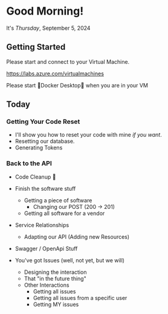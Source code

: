 # Good Morning!
It's *Thursday*, September 5, 2024

## Getting Started
Please start and connect to your Virtual Machine.

https://labs.azure.com/virtualmachines

Please start 🐳Docker Desktop🐳 when you are in your VM

## Today

### Getting Your Code Reset
- I'll show you how to reset your code with mine *if you want*.
- Resetting our database.
- Generating Tokens

### Back to the API

- Code Cleanup 🧹
- Finish the software stuff
    - Getting a piece of software
        - Changing our POST (200 -> 201)
    - Getting all software for a vendor

- Service Relationships
    - Adapting our API (Adding new Resources)

- Swagger / OpenApi Stuff

- You've got Issues (well, not yet, but we will)
    - Designing the interaction
    - That "in the future thing"
    - Other Interactions
        - Getting all issues 
        - Getting all issues from a specific user
        - Getting MY issues
